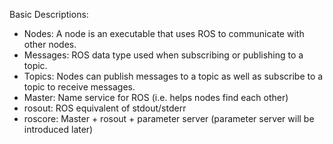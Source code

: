 
Basic Descriptions:

  * Nodes: A node is an executable that uses ROS to communicate with other nodes.
  * Messages: ROS data type used when subscribing or publishing to a topic.
  * Topics: Nodes can publish messages to a topic as well as subscribe to a topic to receive messages.
  * Master: Name service for ROS (i.e. helps nodes find each other)
  * rosout: ROS equivalent of stdout/stderr
  * roscore: Master + rosout + parameter server (parameter server will be introduced later)
